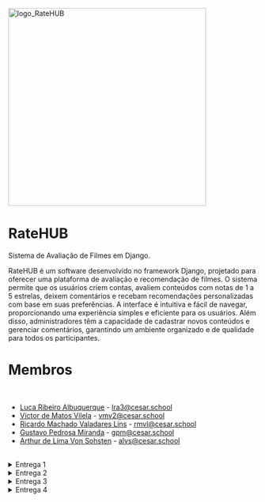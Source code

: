 <img src="https://github.com/user-attachments/assets/32560331-0fc2-4d2a-82b9-17edaa6423eb" alt="logo_RateHUB" width="400" style="margin-right: 10px;">

# RateHUB
Sistema de Avaliação de Filmes em Django.

RateHUB é um software desenvolvido no framework Django, projetado para oferecer uma plataforma de avaliação e recomendação de filmes.  O sistema permite que os usuários criem contas, avaliem conteúdos com notas de 1 a 5 estrelas, deixem comentários e recebam recomendações personalizadas com base em suas preferências.  A interface é intuitiva e fácil de navegar, proporcionando uma experiência simples e eficiente para os usuários. Além disso, administradores têm a capacidade de cadastrar novos conteúdos e gerenciar comentários, garantindo um ambiente organizado e de qualidade para todos os participantes.

# Membros

<br>

- [Luca Ribeiro Albuquerque](https://github.com/LucaAlbuquerque) - lra3@cesar.school
- [Victor de Matos Vilela](https://github.com/Vl170105) - vmv2@cesar.school
- [Ricardo Machado Valadares Lins](https://github.com/ricardomvlins) - rmvl@cesar.school
- [Gustavo Pedrosa Miranda](https://github.com/GUSTAVO-PEDROSA-MIRANDA) - gpm@cesar.school
- [Arthur de Lima Von Sohsten](https://github.com/arthurvonsohsten) - alvs@cesar.school

<br>

</details>

<details>

<summary>Entrega 1</summary>

<br>

###  Jira Backlog

  ![Backlog ProjetoFDS E1](https://github.com/user-attachments/assets/e59a553f-abfd-46b8-a954-a733f5ccd03d)

<br>

###  Jira Quadro Scrum 

  ![Quadro Scrum ProjetoFDS E1](https://github.com/user-attachments/assets/3b76db44-c798-4570-8cc8-de2777e0faf6)

<br>

###  Prototipação Lo-Fi

<p style="text-align: center; text-decoration: none;">
  <a href="https://www.figma.com/design/wTTIoAeH4rntdXPO1dhnbd/Untitled?node-id=0-1&t=ZKIAaW4zOOqN18Ek-1" style="text-decoration: none;">
    <span>🔗 Figma</span>
  </a>
</p>

<br>

###  Screencast do Protótipo no Figma

<p style="text-align: center; text-decoration: none;">
  <a href="https://youtu.be/oxTLIv9bLuc" style="text-decoration: none;">
    <span>🔗 Screencast do Protótipo Lo-Fi (1)</span>
  </a>
</p>

<br>

###  Histórias de Usuário

<p style="text-align: center; text-decoration: none;">
  <a href="https://docs.google.com/document/d/1C1ATiOkRgh8XGtK15K-kD0kUU0PCHFfOijy_YYP672U/edit?usp=sharing" style="text-decoration: none;">
    <span>🔗 Histórias de Usuário</span>
  </a>
</p>

<br>

### Jira

<p style="text-align: center; text-decoration: none;">
  <a href="https://cesar-team-cz1jqcea.atlassian.net/jira/software/projects/SCRUM/summary"  style="text-decoration: none;">
    <span>🔗 Jira do Projeto</span>
  </a>
</p>

<br>

</details>


<details>

<summary>Entrega 2</summary>

<br>

### Relato da Programação em Par

<p style="text-align: center; text-decoration: none;">
  <a href="https://docs.google.com/document/d/14w17ZBxP--UPO2CSFO2fqitYYlqqw0XzFb__opg94ps/edit?usp=sharing" style="text-decoration: none;">
    <span>🔗 Relato da Programação em Par</span>
  </a>
</p>

<br>

### Jira Backlog 

![Backlog E2](https://github.com/user-attachments/assets/e745055f-f485-4847-8f96-a787b49bf60e)

<br>

### Jira Quadro Sprint 1

![Sprint Board 01](https://github.com/user-attachments/assets/8cd4f069-c4aa-4ef7-8b6a-efe5f7e6d171)

<br>

###  Screencast do Uso do Sistema

<p style="text-align: center; text-decoration: none;">
  <a href="https://youtu.be/gY1Ld1SbdPE" style="text-decoration: none;">
    <span>🔗 Screencast do Uso do Sistema</span>
  </a>
</p>

<br>

### Issue/bug Tracker

![Captura de tela 2025-04-08 002644](https://github.com/user-attachments/assets/34145bd1-7b30-4ae0-ad2e-b843779f8d15)

<br>

</details>


<details>

<summary>Entrega 3</summary>

<br>

###  Screencast do Protótipo no Figma

<p style="text-align: center; text-decoration: none;">
  <a href="https://youtu.be/oxTLIv9bLuc" style="text-decoration: none;">
    <span>🔗 Screencast Figma </span>
  </a>
</p>

<br>

###  Screencast dos Testes Automatizados

<p style="text-align: center; text-decoration: none;">
  <a href="https://youtu.be/Ky1d9fPZvk8" style="text-decoration: none;">
    <span>🔗 Screencast Testes Automatizados </span>
  </a>
</p>

<br>

###  Screencast do Uso na Azure

<p style="text-align: center; text-decoration: none;">
  <a href="https://youtu.be/cqix__R0HBs" style="text-decoration: none;">
    <span>🔗 Screencast Azure </span>
  </a>
</p>

<br>

### Jira Quadro Sprint 2

![Captura de tela 2025-04-30 221342](https://github.com/user-attachments/assets/d4945101-ec6b-4616-a7e0-5df8e0ac0cb8)

<br>

![Captura de tela 2025-04-30 223243](https://github.com/user-attachments/assets/491071fe-6ddf-404d-a42a-03e55675f7ba)

<br>

### Relato da Programação em Par Atualizado

<p style="text-align: center; text-decoration: none;">
  <a href="https://docs.google.com/document/d/14w17ZBxP--UPO2CSFO2fqitYYlqqw0XzFb__opg94ps/edit?usp=sharing" style="text-decoration: none;">
    <span>🔗 Relato da Programação em Par Atualizado </span> 
  </a>
</p>

<br>

### Issue/bug Tracker

![Captura de tela 2025-04-30 224340](https://github.com/user-attachments/assets/1049f8bd-e049-434b-b990-7e2163cbaf0a)

<br>

</details>

<details>

<summary>Entrega 4</summary>

<br>

###  Screencast dos Testes Automatizados

<p style="text-align: center; text-decoration: none;">
  <a href="https://youtu.be/_xz4SXWcssQ?si=QtyNZoeamna-MInV" style="text-decoration: none;">
    <span>🔗 Screencast Testes Automatizados </span>
  </a>
</p>  
</p>

<br>

### Jira Quadro Sprint 3

![image](https://github.com/user-attachments/assets/60b99400-f0a1-4386-831c-39d2946c9d4a)

<br>

### Relato da Programação em Par Atualizado

<p style="text-align: center; text-decoration: none;">
  <a href="https://docs.google.com/document/d/14w17ZBxP--UPO2CSFO2fqitYYlqqw0XzFb__opg94ps/edit?usp=sharing" style="text-decoration: none;">
    <span>🔗 Relato da Programação em Par Atualizado </span> 
  </a>
</p>

<br>

###  Screencast do Uso na Azure

<p style="text-align: center; text-decoration: none;">
  <a href="https://youtu.be/5iArQMnSwmo?si=vZNHRvLKnksYrtMi" style="text-decoration: none;">
    <span>🔗 Screencast Azure </span>
  </a>
</p>

<br>

### Issue/bug Tracker

![Captura de tela 2025-05-30 180933](https://github.com/user-attachments/assets/5e4f9f4a-913a-4202-942b-20398a8da2bf)

<br>

###  Screencast do Protótipo no Figma

<p style="text-align: center; text-decoration: none;">
  <a href="https://youtu.be/oxTLIv9bLuc" style="text-decoration: none;">
    <span>🔗 Screencast Figma </span>
  </a>
</p>
